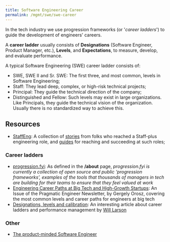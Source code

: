 ```yaml
---
title: Software Engineering Career
permalink: /mgmt/swe/swe-career
---
```


In the tech industry we use progression frameworks (or '*career ladders*') to guide the development of engineers' careers.

A **career ladder** usually consists of **Designations** (Software Engineer, Product Manager, etc.), **Levels**, and **Expectations**, to measure, develop, and evaluate performance.

A typical Software Engineering (SWE) career ladder consists of:

- SWE, SWE II and Sr. SWE: The first three, and most common, levels in Software Engineering;
- Staff: They lead deep, complex, or high-risk technical projects;
- Principal: They guide the technical direction of the company;
- Distinguished and Fellow: Such levels may exist in large organizations. Like Principals, they guide the technical vision of the organization. Usually there is no standardized way to achieve this.

## Resources

- [StaffEng](https://staffeng.com/): A collection of [stories](https://staffeng.com/stories) from folks who reached a Staff-plus engineering role, and [guides](https://staffeng.com/guides/) for reaching and succeeding at such roles;

### Career ladders

- [progression.fyi](https://progression.fyi/): As defined in the **/about** page, *progression.fyi is currently a collection of open source and public ‘progression frameworks’, examples of the tools that thousands of managers in tech are building for their teams to ensure that they feel valued at work*
- [Engineering Career Paths at Big Tech and High-Growth Startups](https://newsletter.pragmaticengineer.com/p/engineering-career-paths): An Issue of the Pragmatic Engineer Newsletter, by Gergely Orosz, covering the most common levels and career paths for engineers at big tech
- [Designations, levels and calibration](https://lethain.com/perf-management-system): An interesting article about career ladders and performance management by [Will Larson](https://lethain.com)

### Other

- [The product-minded Software Engineer](https://blog.pragmaticengineer.com/the-product-minded-engineer)